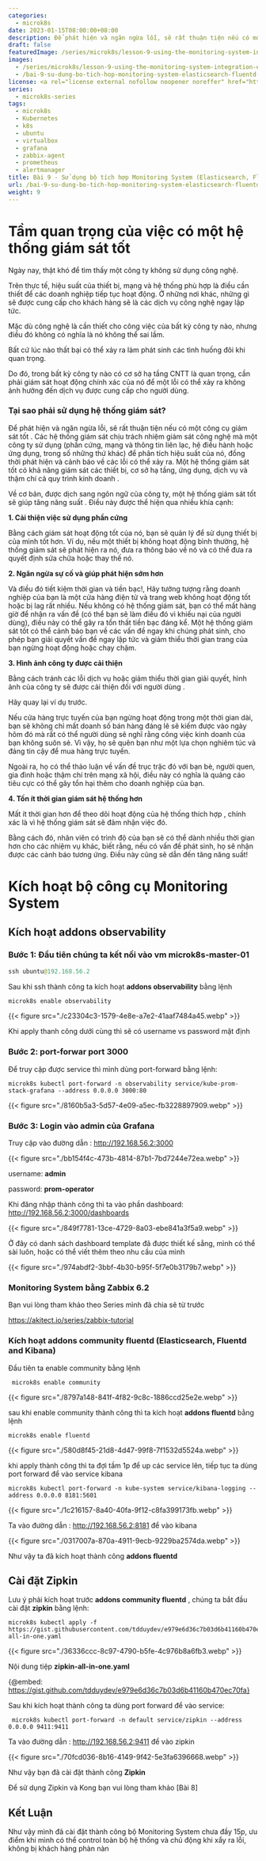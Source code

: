 ```yaml
---
categories:
  - microk8s
date: 2023-01-15T08:00:00+08:00
description: Để phát hiện và ngăn ngừa lỗi, sẽ rất thuận tiện nếu có một công cụ giám sát tốt . Các hệ thống giám sát chịu trách nhiệm giám sát công nghệ mà một công ty sử dụng (phần cứng, mạng và thông tin liên lạc, hệ điều hành hoặc ứng dụng, trong số những thứ khác) để phân tích hiệu suất của nó, đồng thời phát hiện và cảnh báo về các lỗi có thể xảy ra. Một hệ thống giám sát tốt có khả năng giám sát các thiết bị, cơ sở hạ tầng, ứng dụng, dịch vụ và thậm chí cả quy trình kinh doanh .
draft: false
featuredImage: /series/microk8s/lesson-9-using-the-monitoring-system-integration-elasticsearch-fluentd-and-kibana-grafana-zipkin-of-microk8s.webp
images:
  - /series/microk8s/lesson-9-using-the-monitoring-system-integration-elasticsearch-fluentd-and-kibana-grafana-zipkin-of-microk8s.webp
  - /bai-9-su-dung-bo-tich-hop-monitoring-system-elasticsearch-fluentd-and-kibana-grafana-zipkin-cua-microk8s/images/index.png
license: <a rel="license external nofollow noopener noreffer" href="https://creativecommons.org/licenses/by-nc/4.0/" target="_blank">CC BY-NC 4.0</a>
series:
  - microk8s-series
tags:
  - microk8s
  - Kubernetes
  - k8s
  - ubuntu
  - virtualbox
  - grafana
  - zabbix-agent
  - prometheus
  - alertmanager
title: Bài 9 - Sử dụng bộ tích hợp Monitoring System (Elasticsearch, Fluentd and Kibana, Grafana, Zipkin) của Microk8s
url: /bai-9-su-dung-bo-tich-hop-monitoring-system-elasticsearch-fluentd-and-kibana-grafana-zipkin-cua-microk8s
weight: 9
---
```


# Tầm quan trọng của việc có một hệ thống giám sát tốt

Ngày nay, thật khó để tìm thấy một công ty không sử dụng công nghệ.

Trên thực tế, hiệu suất của thiết bị, mạng và hệ thống phù hợp là điều cần thiết để các doanh nghiệp tiếp tục hoạt động. Ở những nơi khác, những gì sẽ được cung cấp cho khách hàng sẽ là các dịch vụ công nghệ ngay lập tức.

Mặc dù công nghệ là cần thiết cho công việc của bất kỳ công ty nào, nhưng điều đó không có nghĩa là nó không thể sai lầm.

Bất cứ lúc nào thất bại có thể xảy ra làm phát sinh các tình huống đôi khi quan trọng.

Do đó, trong bất kỳ công ty nào có cơ sở hạ tầng CNTT là quan trọng, cần phải giám sát hoạt động chính xác của nó để một lỗi có thể xảy ra không ảnh hưởng đến dịch vụ được cung cấp cho người dùng.

### Tại sao phải sử dụng hệ thống giám sát?

Để phát hiện và ngăn ngừa lỗi, sẽ rất thuận tiện nếu có một công cụ giám sát tốt . Các hệ thống giám sát chịu trách nhiệm giám sát công nghệ mà một công ty sử dụng (phần cứng, mạng và thông tin liên lạc, hệ điều hành hoặc ứng dụng, trong số những thứ khác) để phân tích hiệu suất của nó, đồng thời phát hiện và cảnh báo về các lỗi có thể xảy ra. Một hệ thống giám sát tốt có khả năng giám sát các thiết bị, cơ sở hạ tầng, ứng dụng, dịch vụ và thậm chí cả quy trình kinh doanh .

Về cơ bản, được dịch sang ngôn ngữ của công ty, một hệ thống giám sát tốt sẽ giúp tăng năng suất . Điều này được thể hiện qua nhiều khía cạnh:

**1. Cải thiện việc sử dụng phần cứng**

Bằng cách giám sát hoạt động tốt của nó, bạn sẽ quản lý để sử dụng thiết bị của mình tốt hơn. Ví dụ, nếu một thiết bị không hoạt động bình thường, hệ thống giám sát sẽ phát hiện ra nó, đưa ra thông báo về nó và có thể đưa ra quyết định sửa chữa hoặc thay thế nó.

**2. Ngăn ngừa sự cố và giúp phát hiện sớm hơn**

Và điều đó tiết kiệm thời gian và tiền bạc!, Hãy tưởng tượng rằng doanh nghiệp của bạn là một cửa hàng điện tử và trang web không hoạt động tốt hoặc bị lag rất nhiều. Nếu không có hệ thống giám sát, bạn có thể mất hàng giờ để nhận ra vấn đề (có thể bạn sẽ làm điều đó vì khiếu nại của người dùng), điều này có thể gây ra tổn thất tiền bạc đáng kể. Một hệ thống giám sát tốt có thể cảnh báo bạn về các vấn đề ngay khi chúng phát sinh, cho phép bạn giải quyết vấn đề ngay lập tức và giảm thiểu thời gian trang của bạn ngừng hoạt động hoặc chạy chậm.

**3. Hình ảnh công ty được cải thiện**

Bằng cách tránh các lỗi dịch vụ hoặc giảm thiểu thời gian giải quyết, hình ảnh của công ty sẽ được cải thiện đối với người dùng .

Hãy quay lại ví dụ trước.

Nếu cửa hàng trực tuyến của bạn ngừng hoạt động trong một thời gian dài, bạn sẽ không chỉ mất doanh số bán hàng đáng lẽ sẽ kiếm được vào ngày hôm đó mà rất có thể người dùng sẽ nghĩ rằng công việc kinh doanh của bạn không suôn sẻ. Vì vậy, họ sẽ quên bạn như một lựa chọn nghiêm túc và đáng tin cậy để mua hàng trực tuyến.

Ngoài ra, họ có thể thảo luận về vấn đề trục trặc đó với bạn bè, người quen, gia đình hoặc thậm chí trên mạng xã hội, điều này có nghĩa là quảng cáo tiêu cực có thể gây tổn hại thêm cho doanh nghiệp của bạn.

**4. Tốn ít thời gian giám sát hệ thống hơn**

Mất ít thời gian hơn để theo dõi hoạt động của hệ thống thích hợp , chính xác là vì hệ thống giám sát sẽ đảm nhận việc đó.

Bằng cách đó, nhân viên có trình độ của bạn sẽ có thể dành nhiều thời gian hơn cho các nhiệm vụ khác, biết rằng, nếu có vấn đề phát sinh, họ sẽ nhận được các cảnh báo tương ứng. Điều này cũng sẽ dẫn đến tăng năng suất!

# Kích hoạt bộ công cụ Monitoring System

## Kích hoạt addons observability

### Bước 1: Đầu tiên chúng ta kết nối vào vm **microk8s-master-01**

```java
ssh ubuntu@192.168.56.2
```

Sau khi ssh thành công ta kích hoạt **addons observability** bằng lệnh

```markdown
microk8s enable observability
```

{{< figure src="./c23304c3-1579-4e8e-a7e2-41aaf7484a45.webp" >}}

Khi apply thanh công dưới cùng thì sẽ có username vs password mặt định

### Bước 2: port-forwar port 3000

Để truy cập được service thì mình dùng port-forward bằng lệnh:

```shell
microk8s kubectl port-forward -n observability service/kube-prom-stack-grafana --address 0.0.0.0 3000:80
```

{{< figure src="./8160b5a3-5d57-4e09-a5ec-fb3228897909.webp" >}}

### Bước 3: Login vào admin của Grafana

Truy cập vào đường dẫn : http://192.168.56.2:3000

{{< figure src="./bb154f4c-473b-4814-87b1-7bd7244e72ea.webp" >}}

username: **admin**

password: **prom-operator**

Khi đăng nhập thành công thì ta vào phần dashboard: http://192.168.56.2:3000/dashboards

{{< figure src="./849f7781-13ce-4729-8a03-ebe841a3f5a9.webp" >}}

Ở đây có danh sách dashboard template đã được thiết kế sẳng, mình có thể sài luôn, hoặc có thể viết thêm theo nhu cầu của mình

{{< figure src="./974abdf2-3bbf-4b30-b95f-5f7e0b3179b7.webp" >}}

### Monitoring System bằng Zabbix 6.2

Bạn vui lòng tham khảo theo Series mình đã chia sẽ từ trước

https://akitect.io/series/zabbix-tutorial

### Kích hoạt addons community fluentd (Elasticsearch, Fluentd and Kibana)

Đầu tiên ta enable community bằng lệnh

```
 microk8s enable community
```

{{< figure src="./8797a148-841f-4f82-9c8c-1886ccd25e2e.webp" >}}

sau khi enable community thành công thì ta kích hoạt **addons fluentd** bằng lệnh

```
microk8s enable fluentd
```

{{< figure src="./580d8f45-21d8-4d47-99f8-7f1532d5524a.webp" >}}

khi apply thành công thì ta đợi tầm 1p để up các service lên, tiếp tục ta dùng port forward để vào service kibana

```
microk8s kubectl port-forward -n kube-system service/kibana-logging --address 0.0.0.0 8181:5601
```

{{< figure src="./1c216157-8a40-40fa-9f12-c8fa399173fb.webp" >}}

Ta vào đường dẫn : http://192.168.56.2:8181 để vào kibana

{{< figure src="./0317007a-870a-4911-9ecb-9229ba2574da.webp" >}}

Như vậy ta đã kích hoạt thành công **addons fluentd**

## Cài đặt Zipkin

Lưu ý phải kích hoạt trước **addons community fluentd** , chúng ta bắt đầu cài đặt **zipkin** bằng lệnh:

```
microk8s kubectl apply -f https://gist.githubusercontent.com/tdduydev/e979e6d36c7b03d6b41160b470ec70fa/raw/e8e71b14cbb013204262409aaa46a899a29ab64e/zipkin-all-in-one.yaml
```

{{< figure src="./36336ccc-8c97-4790-b5fe-4c976b8a6fb3.webp" >}}

Nội dung tiệp **zipkin-all-in-one.yaml**

{@embed: https://gist.github.com/tdduydev/e979e6d36c7b03d6b41160b470ec70fa}

Sau khi kích hoạt thành công ta dùng port forward để vào service:

```
 microk8s kubectl port-forward -n default service/zipkin --address 0.0.0.0 9411:9411
```

Ta vào đường dẫn : http://192.168.56.2:9411 để vào zipkin

{{< figure src="./70fcd036-8b16-4149-9f42-5e3fa6396668.webp" >}}

Như vậy bạn đã cài đặt thành công **Zipkin**

Để sử dụng Zipkin và Kong bạn vui lòng tham khảo [Bài 8]

## Kết Luận

Như vậy mình đã cài đặt thành công bộ Monitoring System chưa đầy 15p, ưu điểm khi mình có thể control toàn bộ hệ thống và chủ động khi xẩy ra lỗi, không bị khách hàng phàn nàn
